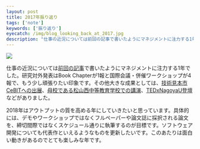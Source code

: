 ```yaml
---
layout: post
title: 2017年振り返り
tags: ['note']
keywords: ['振り返り']
eyecatch: /img/blog_looking_back_at_2017.jpg
description: "仕事の近況については前回の記事で書いたようにマネジメントに注力する1年でした。研究対外発表はBook Chapterが1報と国際会議・併催ワークショップが4報で、もう少し頑張りたい印象です。その他大きな成果としては、技術見本市CeBITでのデモ展示、母校である松山西中等教育学校での講演、TEDxNagoyaU登壇などがありました。"
---
```


<img src="/img/blog_looking_back_at_2017.jpg">

仕事の近況については[前回の記事](/jp/posts/dfki3/)で書いたようにマネジメントに注力する1年でした。研究対外発表はBook Chapterが1報と国際会議・併催ワークショップが4報で、もう少し頑張りたい印象です。その他大きな成果としては、[技術見本市CeBITへの出展](https://www.dfki.de/web/presse/pressemitteilung/2017/HyperMind)、[母校である松山西中等教育学校での講演](https://www.youtube.com/watch?v=cMurBm1myhM)、[TEDxNagoyaU登壇](https://www.youtube.com/watch?v=4Kuqil3lOIk)などがありました。

2018年はアウトプットの質を高める年にしていきたいと思っています。具体的には、デモやワークショップではなくフルペーパーや論文誌に採択される論文を、締切間際ではなくスケジュール通りに執筆するのが目標です。ソフトウェア開発についても代表作といえるようなものを更新したいです。このあたりは面白い動きがあるのでとても楽しみな年です。